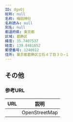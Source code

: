 ```yaml
---
ID: dgvOj
総称: null
名称: 梅田神社
名称読み: null
別名: null
都道府県: 東京都
区域: 葛飾区
緯度: 35.7407537
経度: 139.8481652
郵便番号: 1240012
住所: 東京都葛飾区立石４丁目３０−１
---
```


## その他

### 参考URL

| URL | 説明          |
| --- | ------------- |
|     | OpenStreetMap |
